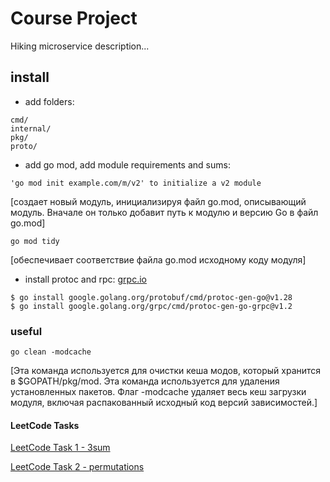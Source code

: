 # Course Project

Hiking microservice description...

## install

- add folders:
```console
cmd/
internal/
pkg/
proto/
```
- add go mod, add module requirements and sums:
```console
'go mod init example.com/m/v2' to initialize a v2 module
```
[создает новый модуль, инициализируя файл go.mod, описывающий модуль. 
Вначале он только добавит путь к модулю и версию Go в файл go.mod]

```console
go mod tidy
```
[обеспечивает соответствие файла go.mod исходному коду модуля]

- install protoc and rpc: [grpc.io](https://grpc.io/)
```console
$ go install google.golang.org/protobuf/cmd/protoc-gen-go@v1.28
$ go install google.golang.org/grpc/cmd/protoc-gen-go-grpc@v1.2
```

### useful

```console
go clean -modcache
```
[Эта команда используется для очистки кеша модов, 
который хранится в $GOPATH/pkg/mod. 
Эта команда используется для удаления установленных пакетов. 
Флаг -modcache удаляет весь кеш загрузки модуля, 
включая распакованный исходный код версий зависимостей.]


#### LeetCode Tasks

[LeetCode Task 1 - 3sum](https://leetcode.com/problems/3sum)

[LeetCode Task 2 - permutations](https://leetcode.com/problems/permutations)
